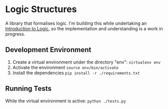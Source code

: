 Logic Structures
================

A library that formalises logic. I'm building this while undertaking an [Introduction to Logic](https://www.coursera.org/course/intrologic), 
so the implementation and understanding is a work in progress.


Development Environment
-----------------------
1. Create a virtual environment under the directory "env":
``` virtualenv env ```
2. Activate the environment
``` source env/bin/activate ```
3. Install the dependencies
``` pip install -r ./requirements.txt ```

Running Tests
-------------
While the virtual environment is active:
``` python ./tests.py ```